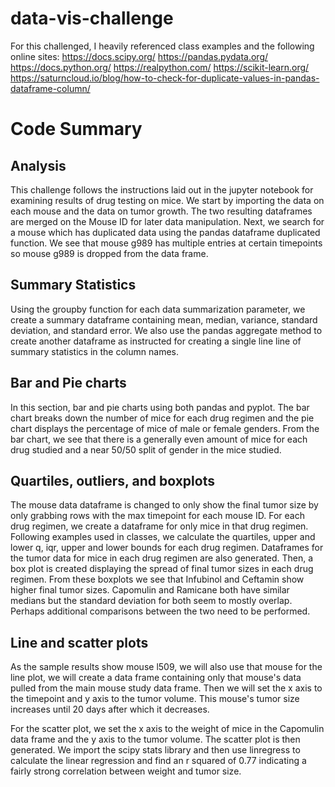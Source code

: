 # data-vis-challenge

For this challenged, I heavily referenced class examples and the following online sites:
  https://docs.scipy.org/
  https://pandas.pydata.org/
  https://docs.python.org/
  https://realpython.com/
  https://scikit-learn.org/
  https://saturncloud.io/blog/how-to-check-for-duplicate-values-in-pandas-dataframe-column/
  
# Code Summary
## Analysis
  This challenge follows the instructions laid out in the jupyter notebook for examining results of drug testing on mice. We start by importing the data on each mouse and the data on tumor growth. The two resulting dataframes are merged on the Mouse ID for later data manipulation. Next, we search for a mouse which has duplicated data using the pandas dataframe duplicated function. We see that mouse g989 has multiple entries at certain timepoints so mouse g989 is dropped from the data frame.

## Summary Statistics

  Using the groupby function for each data summarization parameter, we create a summary dataframe containing mean, median, variance, standard deviation, and standard error. We also use the pandas aggregate method to create another dataframe as instructed for creating a single line line of summary statistics in the column names.

## Bar and Pie charts
  
  In this section, bar and pie charts using both pandas and pyplot. The bar chart breaks down the number of mice for each drug regimen and the pie chart displays the percentage of mice of male or female genders. From the bar chart, we see that there is a generally even amount of mice for each drug studied and a near 50/50 split of gender in the mice studied.

## Quartiles, outliers, and boxplots
  
  The mouse data dataframe is changed to only show the final tumor size by only grabbing rows with the max timepoint for each mouse ID. For each drug regimen, we create a dataframe for only mice in that drug regimen. Following examples used in classes, we calculate the quartiles, upper and lower q, iqr, upper and lower bounds for each drug regimen. Dataframes for the tumor data for mice in each drug regimen are also generated. Then, a box plot is created displaying the spread of final tumor sizes in each drug regimen. From these boxplots we see that Infubinol and Ceftamin show higher final tumor sizes. Capomulin and Ramicane both have similar medians but the standard deviation for both seem to mostly overlap. Perhaps additional comparisons between the two need to be performed.

## Line and scatter plots
  
  As the sample results show mouse l509, we will also use that mouse for the line plot, we will create a data frame containing only that mouse's data pulled from the main mouse study data frame. Then we will set the x axis to the timepoint and y axis to the tumor volume. This mouse's tumor size increases until 20 days after which it decreases.
  
  For the scatter plot, we set the x axis to the weight of mice in the Capomulin data frame and the y axis to the tumor volume. The scatter plot is then generated. We import the scipy stats library and then use linregress to calculate the linear regression and find an r squared of 0.77 indicating a fairly strong correlation between weight and tumor size.

